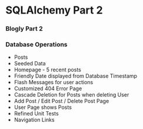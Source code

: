 # SQLAlchemy Part 2
### Blogly Part 2

### Database Operations
+ Posts
+ Seeded Data
+ Homepage - 5 recent posts
+ Friendly Date displayed from Database Timestamp
+ Flash Messages for user actions
+ Customized 404 Error Page
+ Cascade Deletion for Posts when deleting User
+ Add Post / Edit Post / Delete Post Page
+ User Page shows Posts
+ Refined Unit Tests
+ Navigation Links